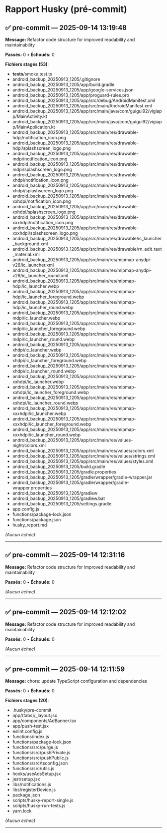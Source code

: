 # Rapport Husky (pré-commit)

## ✅ pre-commit — 2025-09-14 13:19:48

**Message:** Refactor code structure for improved readability and maintainability

**Passés:** 0 • **Échoués:** 0

**Fichiers stagés (53)**:

- **tests**/smoke.test.ts
- android_backup_20250913_1205/.gitignore
- android_backup_20250913_1205/app/build.gradle
- android_backup_20250913_1205/app/google-services.json
- android_backup_20250913_1205/app/proguard-rules.pro
- android_backup_20250913_1205/app/src/debug/AndroidManifest.xml
- android_backup_20250913_1205/app/src/main/AndroidManifest.xml
- android_backup_20250913_1205/app/src/main/java/com/guigui92/vigiapp/MainActivity.kt
- android_backup_20250913_1205/app/src/main/java/com/guigui92/vigiapp/MainApplication.kt
- android_backup_20250913_1205/app/src/main/res/drawable-hdpi/notification_icon.png
- android_backup_20250913_1205/app/src/main/res/drawable-hdpi/splashscreen_logo.png
- android_backup_20250913_1205/app/src/main/res/drawable-mdpi/notification_icon.png
- android_backup_20250913_1205/app/src/main/res/drawable-mdpi/splashscreen_logo.png
- android_backup_20250913_1205/app/src/main/res/drawable-xhdpi/notification_icon.png
- android_backup_20250913_1205/app/src/main/res/drawable-xhdpi/splashscreen_logo.png
- android_backup_20250913_1205/app/src/main/res/drawable-xxhdpi/notification_icon.png
- android_backup_20250913_1205/app/src/main/res/drawable-xxhdpi/splashscreen_logo.png
- android_backup_20250913_1205/app/src/main/res/drawable-xxxhdpi/notification_icon.png
- android_backup_20250913_1205/app/src/main/res/drawable-xxxhdpi/splashscreen_logo.png
- android_backup_20250913_1205/app/src/main/res/drawable/ic_launcher_background.xml
- android_backup_20250913_1205/app/src/main/res/drawable/rn_edit_text_material.xml
- android_backup_20250913_1205/app/src/main/res/mipmap-anydpi-v26/ic_launcher.xml
- android_backup_20250913_1205/app/src/main/res/mipmap-anydpi-v26/ic_launcher_round.xml
- android_backup_20250913_1205/app/src/main/res/mipmap-hdpi/ic_launcher.webp
- android_backup_20250913_1205/app/src/main/res/mipmap-hdpi/ic_launcher_foreground.webp
- android_backup_20250913_1205/app/src/main/res/mipmap-hdpi/ic_launcher_round.webp
- android_backup_20250913_1205/app/src/main/res/mipmap-mdpi/ic_launcher.webp
- android_backup_20250913_1205/app/src/main/res/mipmap-mdpi/ic_launcher_foreground.webp
- android_backup_20250913_1205/app/src/main/res/mipmap-mdpi/ic_launcher_round.webp
- android_backup_20250913_1205/app/src/main/res/mipmap-xhdpi/ic_launcher.webp
- android_backup_20250913_1205/app/src/main/res/mipmap-xhdpi/ic_launcher_foreground.webp
- android_backup_20250913_1205/app/src/main/res/mipmap-xhdpi/ic_launcher_round.webp
- android_backup_20250913_1205/app/src/main/res/mipmap-xxhdpi/ic_launcher.webp
- android_backup_20250913_1205/app/src/main/res/mipmap-xxhdpi/ic_launcher_foreground.webp
- android_backup_20250913_1205/app/src/main/res/mipmap-xxhdpi/ic_launcher_round.webp
- android_backup_20250913_1205/app/src/main/res/mipmap-xxxhdpi/ic_launcher.webp
- android_backup_20250913_1205/app/src/main/res/mipmap-xxxhdpi/ic_launcher_foreground.webp
- android_backup_20250913_1205/app/src/main/res/mipmap-xxxhdpi/ic_launcher_round.webp
- android_backup_20250913_1205/app/src/main/res/values-night/colors.xml
- android_backup_20250913_1205/app/src/main/res/values/colors.xml
- android_backup_20250913_1205/app/src/main/res/values/strings.xml
- android_backup_20250913_1205/app/src/main/res/values/styles.xml
- android_backup_20250913_1205/build.gradle
- android_backup_20250913_1205/gradle.properties
- android_backup_20250913_1205/gradle/wrapper/gradle-wrapper.jar
- android_backup_20250913_1205/gradle/wrapper/gradle-wrapper.properties
- android_backup_20250913_1205/gradlew
- android_backup_20250913_1205/gradlew.bat
- android_backup_20250913_1205/settings.gradle
- app.config.js
- functions/package-lock.json
- functions/package.json
- husky_report.md

_(Aucun échec)_

---

## ✅ pre-commit — 2025-09-14 12:31:16

**Message:** Refactor code structure for improved readability and maintainability

**Passés:** 0 • **Échoués:** 0

_(Aucun échec)_

---

## ✅ pre-commit — 2025-09-14 12:12:02

**Message:** Refactor code structure for improved readability and maintainability

**Passés:** 0 • **Échoués:** 0

_(Aucun échec)_

---

## ✅ pre-commit — 2025-09-14 12:11:59

**Message:** chore: update TypeScript configuration and dependencies

**Passés:** 0 • **Échoués:** 0

**Fichiers stagés (20)**:

- .husky/pre-commit
- app/(tabs)/\_layout.jsx
- app/components/AdBanner.tsx
- app/push-test.jsx
- eslint.config.js
- functions/index.js
- functions/package-lock.json
- functions/src/purge.js
- functions/src/pushPrivate.js
- functions/src/pushPublic.js
- functions/src/tsconfig.json
- functions/src/utils.js
- hooks/useAdsSetup.jsx
- jest/setup.jsx
- libs/notifications.js
- libs/registerDevice.js
- package.json
- scripts/husky-report-single.js
- scripts/husky-run-tests.js
- yarn.lock

_(Aucun échec)_

---
